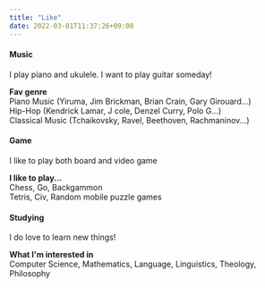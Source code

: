 ```yaml
---
title: "Like"
date: 2022-03-01T11:37:26+09:00
---
```


#### Music

I play piano and ukulele. I want to play guitar someday!

**Fav genre**  
Piano Music (Yiruma, Jim Brickman, Brian Crain, Gary Girouard...)  
Hip-Hop (Kendrick Lamar, J cole, Denzel Curry, Polo G...)  
Classical Music (Tchaikovsky, Ravel, Beethoven, Rachmaninov...)

#### Game

I like to play both board and video game

**I like to play...**  
Chess, Go, Backgammon  
Tetris, Civ, Random mobile puzzle games

#### Studying

I do love to learn new things!

**What I'm interested in**  
Computer Science, Mathematics, Language, Linguistics, Theology, Philosophy
